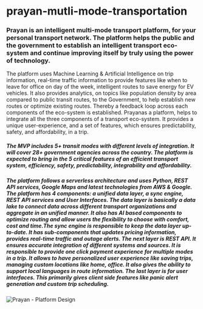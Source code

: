 # prayan-mutli-mode-transportation

### Prayan is an intelligent multi-mode transport platform, for your personal transport network. The platform helps the public and the government to establish an intelligent transport eco-system and continue improving itself by truly using the power of technology. 

The platform uses Machine Learning & Artificial Intelligence on trip information, real-time traffic information to provide features like when to leave for office on day of the week, intelligent routes to save energy for EV vehicles. It also provides analytics, on topics like population density by area compared to public transit routes, to the Government, to help establish new routes or optimize existing routes. Thereby a feedback loop across each components of the eco-system is established. Prayanas a platform, helps to integrate all the three components of a transport eco-system. It provides a unique user-experience, and a set of features, which ensures predictability, safety, and affordability, in a trip.

##### The MVP includes 5+ transit modes with different levels of integration. It will cover 28+ government agencies across the country. The platform is expected to bring in the 5 critical features of an efficient transport system, efficiency, safety, predictability, integrability and affordability.

##### The platform follows a serverless architecture and uses Python, REST API services, Google Maps and latest technologies from AWS & Google. The platform has 4 components: a unified data layer, a sync engine, REST API services and User Interfaces. The data layer is basically a data lake to connect data across different transport organizations and aggregate in an unified manner. It also has AI based components to optimize routing and allow users the flexibility to choose with comfort, cost and time.The sync engine is responsible to keep the data layer up-to-date. It has sub-components that updates pricing information, provides real-time traffic and outage alerts. The next layer is REST API. It ensures accurate integration of different systems and sources. It is responsible to provide one click payment experience for multiple modes in a trip. It allows to have personalized user experience like saving trips, managing custom locations like home, office. It also gives the ability to support local languages in route information. The last layer is for user interfaces. This primarily gives client side features like panic alert generation and custom trip scheduling. 


![Prayan - Platform Design](https://github.com/getsantanupathak/prayan-mutli-mode-transportation/blob/master/prayan_design.jpeg)
